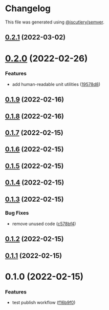 # Changelog

This file was generated using [@jscutlery/semver](https://github.com/jscutlery/semver).

## [0.2.1](https://github.com/SiaFoundation/web/compare/sia-js-0.2.0...sia-js-0.2.1) (2022-03-02)



# [0.2.0](https://github.com/SiaFoundation/web/compare/sia-js-0.1.0...sia-js-0.2.0) (2022-02-26)


### Features

* add human-readable unit utilities ([19578d8](https://github.com/SiaFoundation/web/commit/19578d8fccefd548ea7b63b0ac76477bc3a9c585))



## [0.1.9](https://github.com/SiaFoundation/web/compare/sia-core-0.1.8...sia-core-0.1.9) (2022-02-16)



## [0.1.8](https://github.com/SiaFoundation/web/compare/sia-core-0.1.7...sia-core-0.1.8) (2022-02-16)

## [0.1.7](https://github.com/SiaFoundation/web/compare/sia-core-0.1.6...sia-core-0.1.7) (2022-02-15)

## [0.1.6](https://github.com/SiaFoundation/web/compare/sia-core-0.1.5...sia-core-0.1.6) (2022-02-15)

## [0.1.5](https://github.com/SiaFoundation/web/compare/sia-core-0.1.4...sia-core-0.1.5) (2022-02-15)

## [0.1.4](https://github.com/SiaFoundation/web/compare/sia-core-0.1.3...sia-core-0.1.4) (2022-02-15)

## [0.1.3](https://github.com/SiaFoundation/web/compare/sia-core-0.1.2...sia-core-0.1.3) (2022-02-15)

### Bug Fixes

- remove unused code ([c578bf4](https://github.com/SiaFoundation/web/commit/c578bf4cf8e71c41d6ecf71716ecf2734a184ef3))

## [0.1.2](https://github.com/SiaFoundation/web/compare/sia-core-0.1.1...sia-core-0.1.2) (2022-02-15)

## [0.1.1](https://github.com/SiaFoundation/web/compare/sia-core-0.1.0...sia-core-0.1.1) (2022-02-15)

# 0.1.0 (2022-02-15)

### Features

- test publish workflow ([f16b9f0](https://github.com/SiaFoundation/web/commit/f16b9f05acc8222a63c58c1f8f956c3d53ef1fe7))
